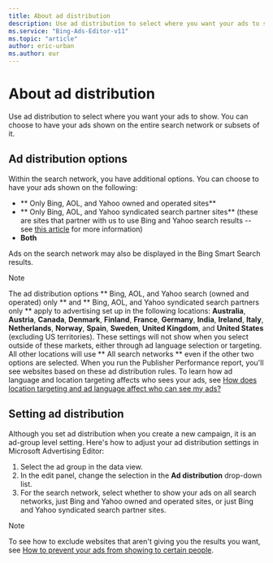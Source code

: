 ```yaml
---
title: About ad distribution
description: Use ad distribution to select where you want your ads to show. You can choose to have your ads shown on the entire Microsoft Search Network or subsets of it.
ms.service: "Bing-Ads-Editor-v11"
ms.topic: "article"
author: eric-urban
ms.author: eur
---
```


# About ad distribution

Use ad distribution to select where you want your ads to show. You can choose to have your ads shown on the entire search network or subsets of it.

## Ad distribution options

Within the search network, you have additional options. You can choose to have your ads shown on the following:

- **        Only Bing, AOL, and Yahoo owned and operated sites**
- **        Only Bing, AOL, and Yahoo syndicated search partner sites**  (these are sites that partner with us to use Bing and Yahoo search results -- see [this article](https://go.microsoft.com/fwlink?LinkId=398369) for more information)
- **Both**

Ads on the search network may also be displayed in the Bing Smart Search results.

> [!NOTE]
> The ad distribution options **        Bing, AOL, and Yahoo search (owned and operated) only      ** and **        Bing, AOL, and Yahoo syndicated search partners only      ** apply to advertising set up in the following locations: **Australia**, **Austria**, **Canada**, **Denmark**, **Finland**, **France**, **Germany**, **India**, **Ireland**, **Italy**, **Netherlands**, **Norway**, **Spain**, **Sweden**, **United Kingdom**, and **United States** (excluding US territories). These settings will not show when you select outside of these markets, either through ad language selection or targeting. All other locations will use **        All search networks      ** even if the other two options are selected. When you run the Publisher Performance report, you'll see websites based on these ad distribution rules.      To learn how ad language and location targeting affects who sees your ads, see [How does location targeting and ad language affect who can see my ads?](./hlp_BAE_CONC_LocTargetAndLang.md)

## Setting ad distribution

Although you set ad distribution when you create a new campaign, it is an ad-group level setting. Here's how to adjust your ad distribution settings in Microsoft Advertising Editor:

1. Select the ad group in the data view.
1. In the edit panel, change the selection in the **Ad distribution** drop-down list.
1. For the search network, select whether to show your ads on all search networks, just Bing and Yahoo owned and operated sites, or just Bing and Yahoo syndicated search partner sites.

> [!NOTE]
> To see how to exclude websites that aren't giving you the results you want, see [How to prevent your ads from showing to certain people](./hlp_BAE_PROC_AddExclusions.md).



